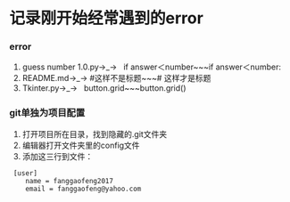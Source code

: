 # 记录刚开始经常遇到的error
### error
1. guess number 1.0.py→_→   if answer＜number~~~if answer＜number:
2. README.md→_→   #这样不是标题~~~# 这样才是标题
3. Tkinter.py→_→   button.grid~~~button.grid()
### git单独为项目配置
1. 打开项目所在目录，找到隐藏的.git文件夹
2. 编辑器打开文件夹里的config文件
3. 添加这三行到文件：
```
 [user]
    name = fanggaofeng2017
    email = fanggaofeng@yahoo.com
```
